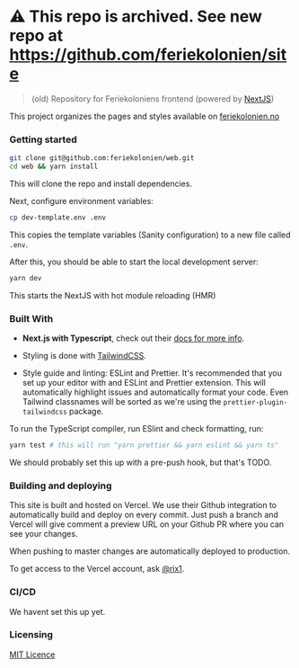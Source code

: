 # ⚠️ This repo is archived. See new repo at https://github.com/feriekolonien/site


> (old) Repository for Feriekoloniens frontend (powered by [NextJS](https://nextjs.org/))

This project organizes the pages and styles available on [feriekolonien.no](http://feriekolonien.no/)

### Getting started

```sh
git clone git@github.com:feriekolonien/web.git
cd web && yarn install
```

This will clone the repo and install dependencies.

Next, configure environment variables:

```sh
cp dev-template.env .env
```

This copies the template variables (Sanity configuration) to a new file called `.env`.

After this, you should be able to start the local development server:

```sh
yarn dev
```

This starts the NextJS with hot module reloading (HMR)

### Built With

- **Next.js with Typescript**, check out their [docs for more info](https://nextjs.org/docs/getting-started).

- Styling is done with [TailwindCSS](https://tailwindcss.com/).
- Style guide and linting: ESLint and Prettier. It's recommended that you set up
  your editor with and ESLint and Prettier extension. This will automatically highlight issues and automatically format your code. Even Tailwind classnames will be sorted as we're using the `prettier-plugin-tailwindcss` package.

To run the TypeScript compiler, run ESlint and check formatting, run:

```sh
yarn test # this will run "yarn prettier && yarn eslint && yarn ts"
```

We should probably set this up with a pre-push hook, but that's TODO.

### Building and deploying

This site is built and hosted on Vercel. We use their Github integration to automatically build and deploy on every commit. Just push a branch and Vercel will give comment a preview URL on your Github PR where you can see your changes.

When pushing to master changes are automatically deployed to production.

To get access to the Vercel account, ask [@rix1](https://github.com/rix1).

### CI/CD

We havent set this up yet.

### Licensing

[MIT Licence](https://github.com/feriekolonien/cms/blob/master/LICENSE)
